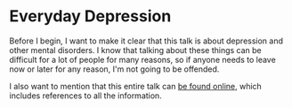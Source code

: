 # Everyday Depression

Before I begin, I want to make it clear that this talk is about depression and other mental disorders. I know that talking about these things can be difficult for a lot of people for many reasons, so if anyone needs to leave now or later for any reason, I'm not going to be offended.

I also want to mention that this entire talk can [be found online][talk], which includes references
to all the information.

[talk]: https://jwillesen.gitbooks.io/everyday-depression/content/
